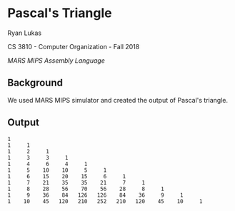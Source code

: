 Pascal's Triangle
==============

Ryan Lukas

CS 3810 - Computer Organization - Fall 2018

*MARS MIPS Assembly Language*

Background
------------

We used MARS MIPS simulator and created the output of Pascal's triangle.

Output 
------------
```
1
1     1
1     2     1
1     3     3     1
1     4     6     4     1
1     5    10    10     5     1
1     6    15    20    15     6     1
1     7    21    35    35    21     7     1
1     8    28    56    70    56    28     8     1
1     9    36    84   126   126    84    36     9     1
1    10    45   120   210   252   210   120    45    10     1
```

